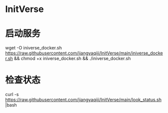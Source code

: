 # InitVerse
# 启动服务
wget -O iniverse_docker.sh https://raw.githubusercontent.com/jiangyaqiii/InitVerse/main/iniverse_docker.sh && chmod +x iniverse_docker.sh && ./iniverse_docker.sh

# 检查状态
curl -s https://raw.githubusercontent.com/jiangyaqiii/InitVerse/main/look_status.sh |bash
